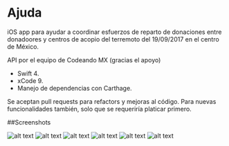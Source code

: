 # Ajuda

iOS app para ayudar a coordinar esfuerzos de reparto de donaciones entre donadoores y centros de acopio del terremoto del 19/09/2017 en el centro de México.

API por el equipo de Codeando MX (gracias el apoyo)

  - Swift 4.
  - xCode 9.
  - Manejo de dependencias con Carthage.

Se aceptan pull requests para refactors y mejoras al código. Para nuevas funcionalidades también, solo que se requeriría platicar primero.

##Screenshots

![alt text](https://raw.githubusercontent.com/juwetakeheshi/Ajuda/master/screenshots/IMG_8612.PNG)
![alt text](https://raw.githubusercontent.com/juwetakeheshi/Ajuda/master/screenshots/IMG_8613.PNG)
![alt text](https://raw.githubusercontent.com/juwetakeheshi/Ajuda/master/screenshots/IMG_8614.PNG)
![alt text](https://raw.githubusercontent.com/juwetakeheshi/Ajuda/master/screenshots/IMG_8616.PNG)
![alt text](https://raw.githubusercontent.com/juwetakeheshi/Ajuda/master/screenshots/IMG_8617.PNG)
![alt text](https://raw.githubusercontent.com/juwetakeheshi/Ajuda/master/screenshots/IMG_8618.PNG)
